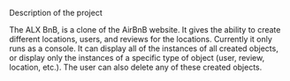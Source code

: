 Description of the project

The ALX BnB, is a clone of the AirBnB website. It gives the ability to create different locations, users, and reviews for the locations. Currently it only runs as a console. It can display all of the instances of all created objects, or display only the instances of a specific type of object (user, review, location, etc.). The user can also delete any of these created objects.
